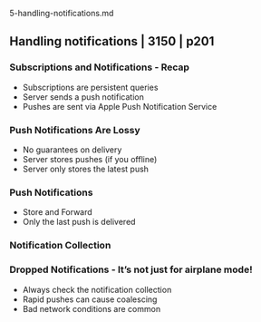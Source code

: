 5-handling-notifications.md

## Handling notifications | 3150 | p201


### Subscriptions and Notifications - Recap

- Subscriptions are persistent queries
- Server sends a push notification
- Pushes are sent via Apple Push Notification Service


### Push Notifications Are Lossy

- No guarantees on delivery
- Server stores pushes (if you offline)
- Server only stores the latest push


### Push Notifications 

- Store and Forward
- Only the last push is delivered


### Notification Collection

### Dropped Notifications - It’s not just for airplane mode!

- Always check the notification collection
- Rapid pushes can cause coalescing
- Bad network conditions are common

